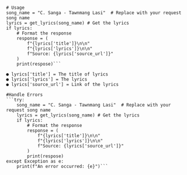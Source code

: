 ```from zohlathu import get_lyrics

# Usage
song_name = "C. Sanga - Tawnmang Lasi"  # Replace with your request song name
lyrics = get_lyrics(song_name) # Get the lyrics
if lyrics:
    # Format the response
    response = (
        f"{lyrics['title']}\n\n"
        f"{lyrics['lyrics']}\n\n"
        f"Source: {lyrics['source_url']}"
    )
    print(respose)```

● lyrics['title'] = The title of lyrics
● lyrics['lyrics'] = The lyrics
● lyrics['source_url'] = Link of the lyrics

#Handle Errors
```try:
    song_name = "C. Sanga - Tawnmang Lasi"  # Replace with your request song name
    lyrics = get_lyrics(song_name) # Get the lyrics
    if lyrics:
        # Format the response
        response = (
            f"{lyrics['title']}\n\n"
            f"{lyrics['lyrics']}\n\n"
            f"Source: {lyrics['source_url']}"
        )
        print(respose)
except Exception as e:
    print(f"An error occurred: {e}")```
